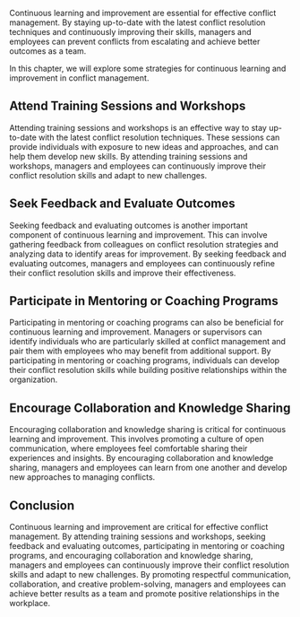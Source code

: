 
Continuous learning and improvement are essential for effective conflict management. By staying up-to-date with the latest conflict resolution techniques and continuously improving their skills, managers and employees can prevent conflicts from escalating and achieve better outcomes as a team.

In this chapter, we will explore some strategies for continuous learning and improvement in conflict management.

Attend Training Sessions and Workshops
--------------------------------------

Attending training sessions and workshops is an effective way to stay up-to-date with the latest conflict resolution techniques. These sessions can provide individuals with exposure to new ideas and approaches, and can help them develop new skills. By attending training sessions and workshops, managers and employees can continuously improve their conflict resolution skills and adapt to new challenges.

Seek Feedback and Evaluate Outcomes
-----------------------------------

Seeking feedback and evaluating outcomes is another important component of continuous learning and improvement. This can involve gathering feedback from colleagues on conflict resolution strategies and analyzing data to identify areas for improvement. By seeking feedback and evaluating outcomes, managers and employees can continuously refine their conflict resolution skills and improve their effectiveness.

Participate in Mentoring or Coaching Programs
---------------------------------------------

Participating in mentoring or coaching programs can also be beneficial for continuous learning and improvement. Managers or supervisors can identify individuals who are particularly skilled at conflict management and pair them with employees who may benefit from additional support. By participating in mentoring or coaching programs, individuals can develop their conflict resolution skills while building positive relationships within the organization.

Encourage Collaboration and Knowledge Sharing
---------------------------------------------

Encouraging collaboration and knowledge sharing is critical for continuous learning and improvement. This involves promoting a culture of open communication, where employees feel comfortable sharing their experiences and insights. By encouraging collaboration and knowledge sharing, managers and employees can learn from one another and develop new approaches to managing conflicts.

Conclusion
----------

Continuous learning and improvement are critical for effective conflict management. By attending training sessions and workshops, seeking feedback and evaluating outcomes, participating in mentoring or coaching programs, and encouraging collaboration and knowledge sharing, managers and employees can continuously improve their conflict resolution skills and adapt to new challenges. By promoting respectful communication, collaboration, and creative problem-solving, managers and employees can achieve better results as a team and promote positive relationships in the workplace.

